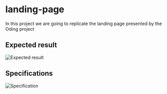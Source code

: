# landing-page

In this project we are going to replicate the landing page presented by the Oding project 

## Expected result

![Expected result](https://cdn.statically.io/gh/TheOdinProject/curriculum/main/foundations/html_css/project/odin-project.png)

## Specifications
![Specification](https://cdn.statically.io/gh/TheOdinProject/curriculum/main/foundations/html_css/project/colors_and_stuff.png)